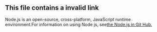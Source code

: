 ## **This file contains a invalid link**
Node.js is an open-source, cross-platform, JavaScript runtime environment.For information on using Node js, see[the Node.js in Git Hub.](https://github.com/error404omg)
